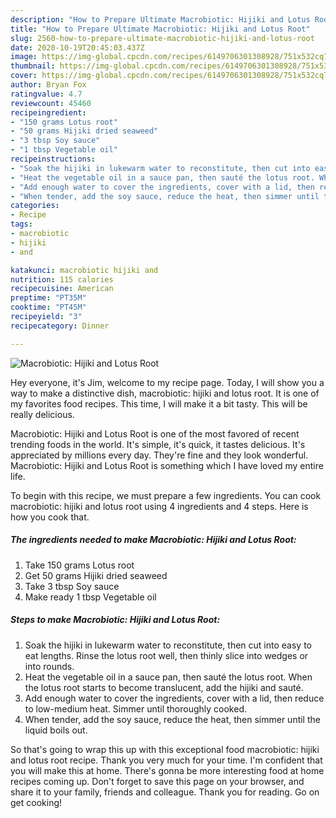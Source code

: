 ```yaml
---
description: "How to Prepare Ultimate Macrobiotic: Hijiki and Lotus Root"
title: "How to Prepare Ultimate Macrobiotic: Hijiki and Lotus Root"
slug: 2560-how-to-prepare-ultimate-macrobiotic-hijiki-and-lotus-root
date: 2020-10-19T20:45:03.437Z
image: https://img-global.cpcdn.com/recipes/6149706301308928/751x532cq70/macrobiotic-hijiki-and-lotus-root-recipe-main-photo.jpg
thumbnail: https://img-global.cpcdn.com/recipes/6149706301308928/751x532cq70/macrobiotic-hijiki-and-lotus-root-recipe-main-photo.jpg
cover: https://img-global.cpcdn.com/recipes/6149706301308928/751x532cq70/macrobiotic-hijiki-and-lotus-root-recipe-main-photo.jpg
author: Bryan Fox
ratingvalue: 4.7
reviewcount: 45460
recipeingredient:
- "150 grams Lotus root"
- "50 grams Hijiki dried seaweed"
- "3 tbsp Soy sauce"
- "1 tbsp Vegetable oil"
recipeinstructions:
- "Soak the hijiki in lukewarm water to reconstitute, then cut into easy to eat lengths. Rinse the lotus root well, then thinly slice into wedges or into rounds."
- "Heat the vegetable oil in a sauce pan, then sauté the lotus root. When the lotus root starts to become translucent, add the hijiki and sauté."
- "Add enough water to cover the ingredients, cover with a lid, then reduce to low-medium heat. Simmer until thoroughly cooked."
- "When tender, add the soy sauce, reduce the heat, then simmer until the liquid boils out."
categories:
- Recipe
tags:
- macrobiotic
- hijiki
- and

katakunci: macrobiotic hijiki and 
nutrition: 115 calories
recipecuisine: American
preptime: "PT35M"
cooktime: "PT45M"
recipeyield: "3"
recipecategory: Dinner

---
```



![Macrobiotic: Hijiki and Lotus Root](https://img-global.cpcdn.com/recipes/6149706301308928/751x532cq70/macrobiotic-hijiki-and-lotus-root-recipe-main-photo.jpg)

Hey everyone, it's Jim, welcome to my recipe page. Today, I will show you a way to make a distinctive dish, macrobiotic: hijiki and lotus root. It is one of my favorites food recipes. This time, I will make it a bit tasty. This will be really delicious.



Macrobiotic: Hijiki and Lotus Root is one of the most favored of recent trending foods in the world. It's simple, it's quick, it tastes delicious. It's appreciated by millions every day. They're fine and they look wonderful. Macrobiotic: Hijiki and Lotus Root is something which I have loved my entire life.


To begin with this recipe, we must prepare a few ingredients. You can cook macrobiotic: hijiki and lotus root using 4 ingredients and 4 steps. Here is how you cook that.

<!--inarticleads1-->

##### The ingredients needed to make Macrobiotic: Hijiki and Lotus Root:

1. Take 150 grams Lotus root
1. Get 50 grams Hijiki dried seaweed
1. Take 3 tbsp Soy sauce
1. Make ready 1 tbsp Vegetable oil




<!--inarticleads2-->

##### Steps to make Macrobiotic: Hijiki and Lotus Root:

1. Soak the hijiki in lukewarm water to reconstitute, then cut into easy to eat lengths. Rinse the lotus root well, then thinly slice into wedges or into rounds.
1. Heat the vegetable oil in a sauce pan, then sauté the lotus root. When the lotus root starts to become translucent, add the hijiki and sauté.
1. Add enough water to cover the ingredients, cover with a lid, then reduce to low-medium heat. Simmer until thoroughly cooked.
1. When tender, add the soy sauce, reduce the heat, then simmer until the liquid boils out.




So that's going to wrap this up with this exceptional food macrobiotic: hijiki and lotus root recipe. Thank you very much for your time. I'm confident that you will make this at home. There's gonna be more interesting food at home recipes coming up. Don't forget to save this page on your browser, and share it to your family, friends and colleague. Thank you for reading. Go on get cooking!
